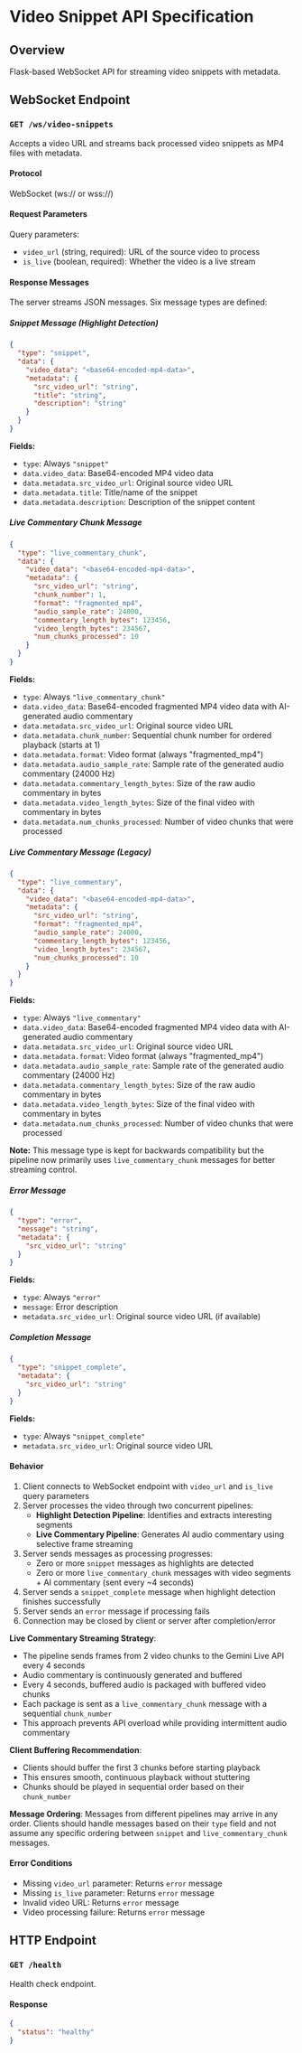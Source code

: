 # Video Snippet API Specification

## Overview
Flask-based WebSocket API for streaming video snippets with metadata.

## WebSocket Endpoint

### `GET /ws/video-snippets`

Accepts a video URL and streams back processed video snippets as MP4 files with metadata.

#### Protocol
WebSocket (ws:// or wss://)

#### Request Parameters

Query parameters:
- `video_url` (string, required): URL of the source video to process
- `is_live` (boolean, required): Whether the video is a live stream

#### Response Messages

The server streams JSON messages. Six message types are defined:

##### Snippet Message (Highlight Detection)
```json
{
  "type": "snippet",
  "data": {
    "video_data": "<base64-encoded-mp4-data>",
    "metadata": {
      "src_video_url": "string",
      "title": "string",
      "description": "string"
    }
  }
}
```

**Fields:**
- `type`: Always `"snippet"`
- `data.video_data`: Base64-encoded MP4 video data
- `data.metadata.src_video_url`: Original source video URL
- `data.metadata.title`: Title/name of the snippet
- `data.metadata.description`: Description of the snippet content

##### Live Commentary Chunk Message
```json
{
  "type": "live_commentary_chunk",
  "data": {
    "video_data": "<base64-encoded-mp4-data>",
    "metadata": {
      "src_video_url": "string",
      "chunk_number": 1,
      "format": "fragmented_mp4",
      "audio_sample_rate": 24000,
      "commentary_length_bytes": 123456,
      "video_length_bytes": 234567,
      "num_chunks_processed": 10
    }
  }
}
```

**Fields:**
- `type`: Always `"live_commentary_chunk"`
- `data.video_data`: Base64-encoded fragmented MP4 video data with AI-generated audio commentary
- `data.metadata.src_video_url`: Original source video URL
- `data.metadata.chunk_number`: Sequential chunk number for ordered playback (starts at 1)
- `data.metadata.format`: Video format (always "fragmented_mp4")
- `data.metadata.audio_sample_rate`: Sample rate of the generated audio commentary (24000 Hz)
- `data.metadata.commentary_length_bytes`: Size of the raw audio commentary in bytes
- `data.metadata.video_length_bytes`: Size of the final video with commentary in bytes
- `data.metadata.num_chunks_processed`: Number of video chunks that were processed

##### Live Commentary Message (Legacy)
```json
{
  "type": "live_commentary",
  "data": {
    "video_data": "<base64-encoded-mp4-data>",
    "metadata": {
      "src_video_url": "string",
      "format": "fragmented_mp4",
      "audio_sample_rate": 24000,
      "commentary_length_bytes": 123456,
      "video_length_bytes": 234567,
      "num_chunks_processed": 10
    }
  }
}
```

**Fields:**
- `type`: Always `"live_commentary"`
- `data.video_data`: Base64-encoded fragmented MP4 video data with AI-generated audio commentary
- `data.metadata.src_video_url`: Original source video URL
- `data.metadata.format`: Video format (always "fragmented_mp4")
- `data.metadata.audio_sample_rate`: Sample rate of the generated audio commentary (24000 Hz)
- `data.metadata.commentary_length_bytes`: Size of the raw audio commentary in bytes
- `data.metadata.video_length_bytes`: Size of the final video with commentary in bytes
- `data.metadata.num_chunks_processed`: Number of video chunks that were processed

**Note:** This message type is kept for backwards compatibility but the pipeline now primarily uses `live_commentary_chunk` messages for better streaming control.

##### Error Message
```json
{
  "type": "error",
  "message": "string",
  "metadata": {
    "src_video_url": "string"
  }
}
```

**Fields:**
- `type`: Always `"error"`
- `message`: Error description
- `metadata.src_video_url`: Original source video URL (if available)

##### Completion Message
```json
{
  "type": "snippet_complete",
  "metadata": {
    "src_video_url": "string"
  }
}
```

**Fields:**
- `type`: Always `"snippet_complete"`
- `metadata.src_video_url`: Original source video URL

#### Behavior

1. Client connects to WebSocket endpoint with `video_url` and `is_live` query parameters
2. Server processes the video through two concurrent pipelines:
   - **Highlight Detection Pipeline**: Identifies and extracts interesting segments
   - **Live Commentary Pipeline**: Generates AI audio commentary using selective frame streaming
3. Server sends messages as processing progresses:
   - Zero or more `snippet` messages as highlights are detected
   - Zero or more `live_commentary_chunk` messages with video segments + AI commentary (sent every ~4 seconds)
4. Server sends a `snippet_complete` message when highlight detection finishes successfully
5. Server sends an `error` message if processing fails
6. Connection may be closed by client or server after completion/error

**Live Commentary Streaming Strategy**:
- The pipeline sends frames from 2 video chunks to the Gemini Live API every 4 seconds
- Audio commentary is continuously generated and buffered
- Every 4 seconds, buffered audio is packaged with buffered video chunks
- Each package is sent as a `live_commentary_chunk` message with a sequential `chunk_number`
- This approach prevents API overload while providing intermittent audio commentary

**Client Buffering Recommendation**:
- Clients should buffer the first 3 chunks before starting playback
- This ensures smooth, continuous playback without stuttering
- Chunks should be played in sequential order based on their `chunk_number`

**Message Ordering**: Messages from different pipelines may arrive in any order. Clients should handle messages based on their `type` field and not assume any specific ordering between `snippet` and `live_commentary_chunk` messages.

#### Error Conditions

- Missing `video_url` parameter: Returns `error` message
- Missing `is_live` parameter: Returns `error` message
- Invalid video URL: Returns `error` message
- Video processing failure: Returns `error` message

## HTTP Endpoint

### `GET /health`

Health check endpoint.

#### Response
```json
{
  "status": "healthy"
}
```
